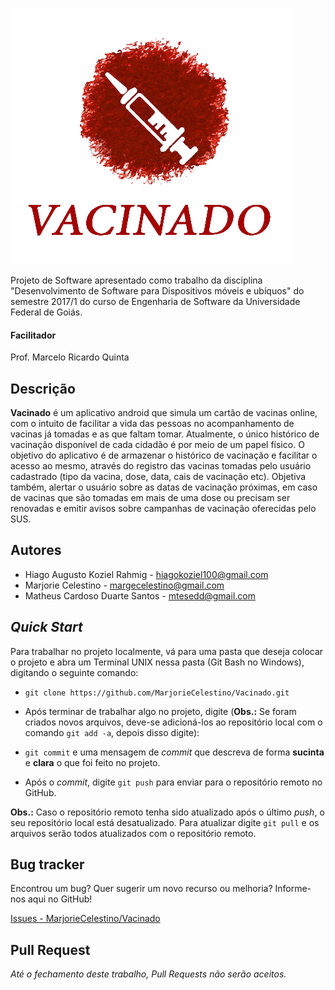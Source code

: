 ![](https://raw.githubusercontent.com/MarjorieCelestino/Vacinado/master/Vacinado/app/src/main/res/drawable/slogan_com_texto.png)

Projeto de Software apresentado como trabalho da disciplina "Desenvolvimento de Software para Dispositivos móveis e ubíquos" do semestre 2017/1 do curso de Engenharia de Software da Universidade Federal de Goiás.

#### Facilitador
Prof. Marcelo Ricardo Quinta

Descrição
---------
**Vacinado** é um aplicativo android que simula um cartão de vacinas online, com o intuito de facilitar a vida das pessoas no acompanhamento de vacinas já tomadas e as que faltam tomar. Atualmente, o único histórico de vacinação disponível de cada cidadão é por meio de um papel físico. O objetivo do aplicativo é de armazenar o histórico de vacinação e facilitar o acesso ao mesmo, através do registro das vacinas tomadas pelo usuário cadastrado (tipo da vacina, dose, data, cais de vacinação etc).  Objetiva também, alertar o usuário sobre as datas de vacinação próximas, em caso de vacinas que são tomadas em mais de uma dose ou precisam ser renovadas e emitir avisos sobre campanhas de vacinação oferecidas pelo SUS.

Autores
-------
 * Hiago Augusto Koziel Rahmig - <hiagokoziel100@gmail.com>
 * Marjorie Celestino - <margecelestino@gmail.com>
 * Matheus Cardoso Duarte Santos - <mtesedd@gmail.com>

*Quick Start*
-------------
Para trabalhar no projeto localmente, vá para uma pasta que deseja colocar o projeto e abra um Terminal UNIX nessa pasta (Git Bash no Windows), digitando o seguinte comando:

* `git clone https://github.com/MarjorieCelestino/Vacinado.git`

* Após terminar de trabalhar algo no projeto, digite (**Obs.:** Se foram criados novos arquivos, deve-se adicioná-los ao repositório local com o comando `git add -a`, depois disso digite):

* `git commit` e uma mensagem de *commit* que descreva de forma **sucinta** e **clara** o que foi feito no projeto.

* Após o *commit*, digite `git push` para enviar para o repositório remoto no GitHub.

**Obs.:** Caso o repositório remoto tenha sido atualizado após o último *push*, o seu repositório local está desatualizado. Para atualizar digite `git pull` e os arquivos serão todos atualizados com o repositório remoto.


Bug tracker
-----------
Encontrou um bug? Quer sugerir um novo recurso ou melhoria? Informe-nos aqui no GitHub!

[Issues - MarjorieCelestino/Vacinado](https://github.com/MarjorieCelestino/Vacinado/issues)

Pull Request
------------
*Até o fechamento deste trabalho, Pull Requests não serão aceitos.*
